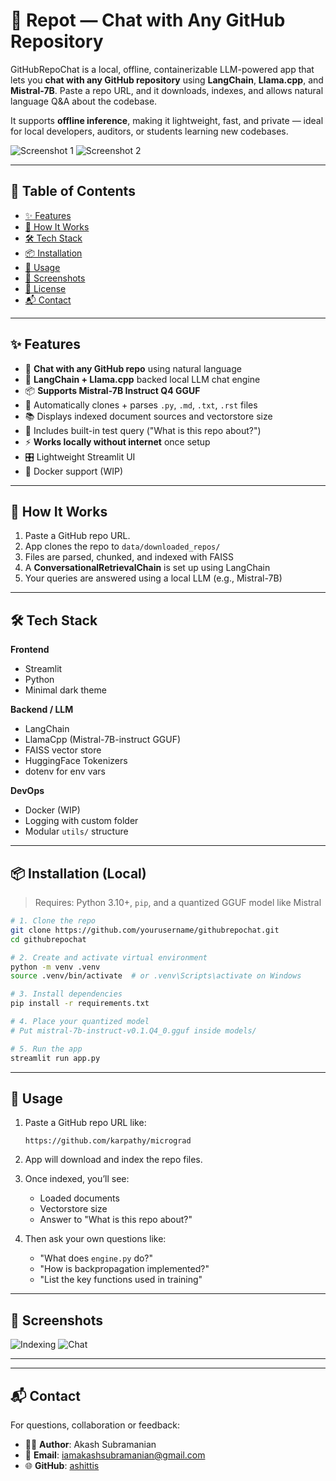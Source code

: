 # 🤖 Repot — Chat with Any GitHub Repository

GitHubRepoChat is a local, offline, containerizable LLM-powered app that lets you **chat with any GitHub repository** using **LangChain**, **Llama.cpp**, and **Mistral-7B**. Paste a repo URL, and it downloads, indexes, and allows natural language Q&A about the codebase.

It supports **offline inference**, making it lightweight, fast, and private — ideal for local developers, auditors, or students learning new codebases.

![Screenshot 1](https://raw.githubusercontent.com/yourusername/githubrepochat/main/assets/screenshot-indexed.png)
![Screenshot 2](https://raw.githubusercontent.com/yourusername/githubrepochat/main/assets/screenshot-chat.png)

---

## 🔖 Table of Contents

- [✨ Features](#-features)
- [🧠 How It Works](#-how-it-works)
- [🛠️ Tech Stack](#-tech-stack)
- [📦 Installation](#-installation)
- [🚀 Usage](#-usage)
- [📸 Screenshots](#-screenshots)
- [📄 License](#-license)
- [📬 Contact](#-contact)

---

## ✨ Features

- 🧠 **Chat with any GitHub repo** using natural language
- 🧾 **LangChain + Llama.cpp** backed local LLM chat engine
- 📦 **Supports Mistral-7B Instruct Q4 GGUF**
- 📂 Automatically clones + parses `.py`, `.md`, `.txt`, `.rst` files
- 📚 Displays indexed document sources and vectorstore size
- 💬 Includes built-in test query ("What is this repo about?")
- ⚡ **Works locally without internet** once setup
- 🎛️ Lightweight Streamlit UI
- 🐳 Docker support (WIP)

---

## 🧠 How It Works

1. Paste a GitHub repo URL.
2. App clones the repo to `data/downloaded_repos/`
3. Files are parsed, chunked, and indexed with FAISS
4. A **ConversationalRetrievalChain** is set up using LangChain
5. Your queries are answered using a local LLM (e.g., Mistral-7B)

---

## 🛠️ Tech Stack

**Frontend**

- Streamlit
- Python
- Minimal dark theme

**Backend / LLM**

- LangChain
- LlamaCpp (Mistral-7B-instruct GGUF)
- FAISS vector store
- HuggingFace Tokenizers
- dotenv for env vars

**DevOps**

- Docker (WIP)
- Logging with custom folder
- Modular `utils/` structure

---

## 📦 Installation (Local)

> Requires: Python 3.10+, `pip`, and a quantized GGUF model like Mistral

```bash
# 1. Clone the repo
git clone https://github.com/yourusername/githubrepochat.git
cd githubrepochat

# 2. Create and activate virtual environment
python -m venv .venv
source .venv/bin/activate  # or .venv\Scripts\activate on Windows

# 3. Install dependencies
pip install -r requirements.txt

# 4. Place your quantized model
# Put mistral-7b-instruct-v0.1.Q4_0.gguf inside models/

# 5. Run the app
streamlit run app.py
````

---

## 🚀 Usage

1. Paste a GitHub repo URL like:

   ```
   https://github.com/karpathy/micrograd
   ```

2. App will download and index the repo files.

3. Once indexed, you’ll see:

   * Loaded documents
   * Vectorstore size
   * Answer to "What is this repo about?"

4. Then ask your own questions like:

   * "What does `engine.py` do?"
   * "How is backpropagation implemented?"
   * "List the key functions used in training"

---

## 📸 Screenshots

![Indexing](https://raw.githubusercontent.com/yourusername/githubrepochat/main/assets/screenshot-indexed.png)
![Chat](https://raw.githubusercontent.com/yourusername/githubrepochat/main/assets/screenshot-chat.png)

---
---

## 📬 Contact

For questions, collaboration or feedback:

* 🧑‍💻 **Author**: Akash Subramanian
* 📧 **Email**: [iamakashsubramanian@gmail.com](mailto:iamakashsubramanian@gmail.com)
* 🌐 **GitHub**: [ashittis](https://github.com/ashittis)

```
